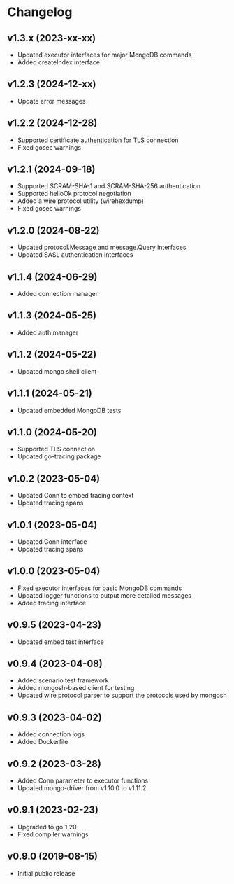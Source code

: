 # Changelog

## v1.3.x (2023-xx-xx)
- Updated executor interfaces for major MongoDB commands
- Added createIndex interface

## v1.2.3 (2024-12-xx)
- Update error messages

## v1.2.2 (2024-12-28)
- Supported certificate authentication for TLS connection
- Fixed gosec warnings

## v1.2.1 (2024-09-18)
- Supported SCRAM-SHA-1 and SCRAM-SHA-256 authentication
- Supported helloOk protocol negotiation
- Added a wire protocol utility (wirehexdump)
- Fixed gosec warnings

## v1.2.0 (2024-08-22)
- Updated protocol.Message and message.Query interfaces
- Updated SASL authentication interfaces

## v1.1.4 (2024-06-29)
- Added connection manager

## v1.1.3 (2024-05-25)
- Added auth manager

## v1.1.2 (2024-05-22)
- Updated mongo shell client

## v1.1.1 (2024-05-21)
- Updated embedded MongoDB tests

## v1.1.0 (2024-05-20)
- Supported TLS connection
- Updated go-tracing package

## v1.0.2 (2023-05-04)
- Updated Conn to embed tracing context
- Updated tracing spans

## v1.0.1 (2023-05-04)
- Updated Conn interface
- Updated tracing spans

## v1.0.0 (2023-05-04)
- Fixed executor interfaces for basic MongoDB commands
- Updated logger functions to output more detailed messages
- Added tracing interface

## v0.9.5 (2023-04-23)
- Updated embed test interface

## v0.9.4 (2023-04-08)
- Added scenario test framework
- Added mongosh-based client for testing
- Updated wire protocol parser to support the protocols used by mongosh

## v0.9.3 (2023-04-02)
- Added connection logs
- Added Dockerfile

## v0.9.2 (2023-03-28)
- Added Conn parameter to executor functions
- Updated mongo-driver from v1.10.0 to v1.11.2

## v0.9.1 (2023-02-23)
- Upgraded to go 1.20
- Fixed compiler warnings

## v0.9.0 (2019-08-15)
- Initial public release
